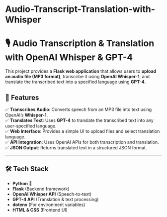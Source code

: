 # Audio-Transcript-Translation-with-Whisper

# 🎙️ Audio Transcription & Translation with OpenAI Whisper & GPT-4

This project provides a **Flask web application** that allows users to **upload an audio file (MP3 format)**, transcribe it using **OpenAI Whisper-1**, and translate the transcribed text into a specified language using **GPT-4**.

## **🚀 Features**
✅ **Transcribes Audio**: Converts speech from an MP3 file into text using OpenAI’s **Whisper-1**.  
✅ **Translates Text**: Uses **GPT-4** to translate the transcribed text into any user-specified language.  
✅ **Web Interface**: Provides a simple UI to upload files and select translation language.  
✅ **API Integration**: Uses OpenAI APIs for both transcription and translation.  
✅ **JSON Output**: Returns translated text in a structured JSON format.  

---

## **🛠️ Tech Stack**
- **Python** 🐍
- **Flask** (Backend framework)
- **OpenAI Whisper API** (Speech-to-text)
- **GPT-4 API** (Translation & text processing)
- **dotenv** (For environment variables)
- **HTML & CSS** (Frontend UI)
